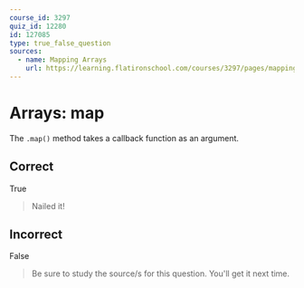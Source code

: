 ```yaml
---
course_id: 3297
quiz_id: 12280
id: 127085
type: true_false_question
sources:
  - name: Mapping Arrays
    url: https://learning.flatironschool.com/courses/3297/pages/mapping-arrays?module_item_id=143585
---
```


# Arrays: map

The `.map()` method takes a callback function as an argument.

## Correct

True

> Nailed it!

## Incorrect

False

> Be sure to study the source/s for this question. You'll get it next time.
